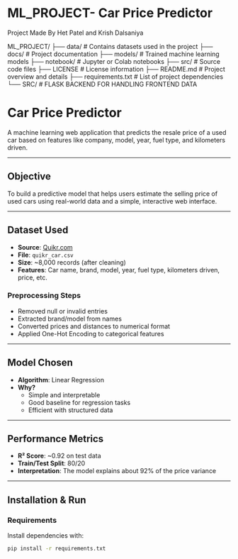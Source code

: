 # ML_PROJECT- Car Price Predictor
Project Made By Het Patel and Krish Dalsaniya

ML_PROJECT/
├── data/               # Contains datasets used in the project
├── docs/               # Project documentation
├── models/             # Trained machine learning models
├── notebook/           # Jupyter or Colab notebooks
├── src/                # Source code files
├── LICENSE             # License information
├── README.md           # Project overview and details
├── requirements.txt    # List of project dependencies
└── SRC/                # FLASK BACKEND FOR HANDLING FRONTEND DATA


# Car Price Predictor

A machine learning web application that predicts the resale price of a used car based on features like company, model, year, fuel type, and kilometers driven.

---

##  Objective

To build a predictive model that helps users estimate the selling price of used cars using real-world data and a simple, interactive web interface.

---

##  Dataset Used

- **Source**: [Quikr.com](https://www.quikr.com)
- **File**: `quikr_car.csv`
- **Size**: ~8,000 records (after cleaning)
- **Features**: Car name, brand, model, year, fuel type, kilometers driven, price, etc.

###  Preprocessing Steps

- Removed null or invalid entries
- Extracted brand/model from names
- Converted prices and distances to numerical format
- Applied One-Hot Encoding to categorical features

---

## Model Chosen

- **Algorithm**: Linear Regression
- **Why?**
  - Simple and interpretable
  - Good baseline for regression tasks
  - Efficient with structured data

---

##  Performance Metrics

- **R² Score**: ~0.92 on test data
- **Train/Test Split**: 80/20
- **Interpretation**: The model explains about 92% of the price variance

---

##  Installation & Run

###  Requirements

Install dependencies with:
```bash
pip install -r requirements.txt
